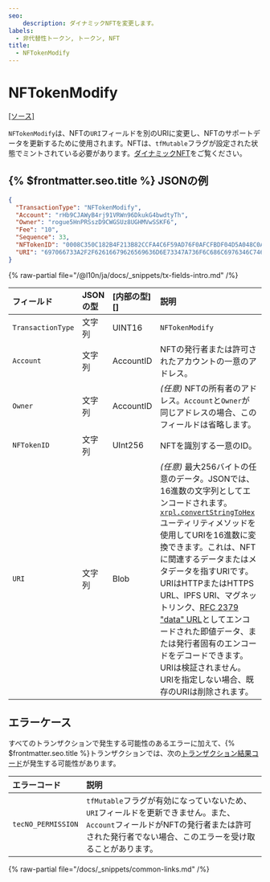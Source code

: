 ```yaml
---
seo:
    description: ダイナミックNFTを変更します。
labels:
  - 非代替性トークン, トークン, NFT
title:
  - NFTokenModify
---
```

# NFTokenModify
[[ソース]](https://github.com/XRPLF/rippled/blob/1e01cd34f7a216092ed779f291b43324c167167a/src/xrpld/app/tx/detail/NFTokenModify.cpp "ソース")

`NFTokenModify`は、NFTの`URI`フィールドを別のURIに変更し、NFTのサポートデータを更新するために使用されます。NFTは、`tfMutable`フラグが設定された状態でミントされている必要があります。[ダイナミックNFT](../../../../concepts/tokens/nfts/dynamic-nfts.md)をご覧ください。

## {% $frontmatter.seo.title %} JSONの例


```json
{
  "TransactionType": "NFTokenModify",
  "Account": "rHb9CJAWyB4rj91VRWn96DkukG4bwdtyTh",
  "Owner": "rogue5HnPRSszD9CWGSUz8UGHMVwSSKF6",
  "Fee": "10",
  "Sequence": 33,
  "NFTokenID": "0008C350C182B4F213B82CCFA4C6F59AD76F0AFCFBDF04D5A048C0A300000007",
  "URI": "697066733A2F2F62616679626569636D6E73347A736F6C686C6976346C746D6E356B697062776373637134616C70736D6C6179696970666B73746B736D3472746B652F5665742E706E67"
}
```

{% raw-partial file="/@l10n/ja/docs/_snippets/tx-fields-intro.md" /%}

| フィールド        | JSONの型 | [内部の型][] | 説明               |
|:------------------|:---------|:-------------|:-------------------|
| `TransactionType` | 文字列   | UINT16       | `NFTokenModify`    |
| `Account`         | 文字列   | AccountID    | NFTの発行者または許可されたアカウントの一意のアドレス。 |
| `Owner`           | 文字列   | AccountID    | _(任意)_ NFTの所有者のアドレス。`Account`と`Owner`が同じアドレスの場合、このフィールドは省略します。 |
| `NFTokenID`       | 文字列   | UInt256      | NFTを識別する一意のID。 |
| `URI`             | 文字列   | Blob         | _(任意)_ 最大256バイトの任意のデータ。JSONでは、16進数の文字列としてエンコードされます。[`xrpl.convertStringToHex`](https://js.xrpl.org/modules.html#convertStringToHex)ユーティリティメソッドを使用してURIを16進数に変換できます。これは、NFTに関連するデータまたはメタデータを指すURIです。URIはHTTPまたはHTTPS URL、IPFS URI、マグネットリンク、[RFC 2379 "data" URL](https://datatracker.ietf.org/doc/html/rfc2397)としてエンコードされた即値データ、または発行者固有のエンコードをデコードできます。URIは検証されません。URIを指定しない場合、既存のURIは削除されます。 |

## エラーケース

すべてのトランザクションで発生する可能性のあるエラーに加えて、{% $frontmatter.seo.title %}トランザクションでは、次の[トランザクション結果コード](../transaction-results/index.md)が発生する可能性があります。

| エラーコード       | 説明       |
|:-------------------|:-----------|
| `tecNO_PERMISSION` | `tfMutable`フラグが有効になっていないため、`URI`フィールドを更新できません。また、`Account`フィールドがNFTの発行者または許可された発行者でない場合、このエラーを受け取ることがあります。 |

{% raw-partial file="/docs/_snippets/common-links.md" /%}
